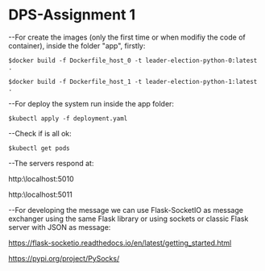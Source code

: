# DPS-Assignment 1

--For create the images (only the first time or when modifiy the code of container), inside the folder "app", firstly:

`$docker build -f Dockerfile_host_0 -t leader-election-python-0:latest .`

`$docker build -f Dockerfile_host_1 -t leader-election-python-1:latest .`

--For deploy the system run inside the app folder:

`$kubectl apply -f deployment.yaml`

--Check if is all ok:

`$kubectl get pods`

--The servers respond at:

http:\\localhost:5010

http:\\localhost:5011

--For developing the message we can use Flask-SocketIO as message exchanger using the same Flask library or using sockets or classic Flask server with JSON as message: 

https://flask-socketio.readthedocs.io/en/latest/getting_started.html

https://pypi.org/project/PySocks/


